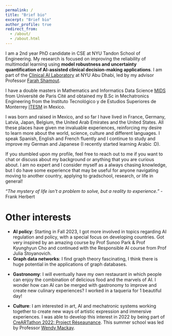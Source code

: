 ```yaml
---
permalink: /
title: "Brief bio"
excerpt: "Brief bio"
author_profile: true
redirect_from:
  - /about/
  - /about.html
---
```

I am a 2nd year PhD candidate in CSE at NYU Tandon School of Engineering. My research is focused on improving the reliability of multimodal learning using **model robustness and uncertainty quantification of AI-assisted clinical decision-making applications**. I am part of the [Clinical AI Laboratory](https://clinicalailab.com/) at NYU Abu Dhabi, led by my advisor Professor [Farah Shamout](https://nyuad.nyu.edu/en/academics/divisions/engineering/faculty/farah-emad-shamout.html). 

<!-- I am currently working on a collaboration with Professor [Tim Rudner](https://timrudner.com/) implementing uncertainty quantification methods on the MIMIC dataset. We have submitted a workshop chest X-ray datasets.   -->
 <!-- lie at the intersection of computer vision, healthcare, neuroscience, bio-design, human-computer interaction, and robotics. Until this day I still feel like machine learning and AI in general is magic. Being able to build an application that can positively impact the lives of people product with just your computer is still mindblowing for me. -->

I have a double masters in Mathematics and Informatics Data Science [MIDS](https://m2mids.github.io/m2mids/) from Université de Paris Cité and obtained my B.Sc in Mechatronics Engineering from the Instituto Tecnológico y de Estudios Superiores de Monterrey [ITESM](https://tec.mx/en) in Mexico. 
<!-- Throughout the years I have developed different mechatronic systems and software applications using augmented reality, virtual reality, NLP, computer vision, machine learning, deep learning and data science. -->
<!-- In 2018 I worked as a research assistant at the [Yamamoto Human Computer Interaction Laboratory](http://www2.kanazawa-it.ac.jp/yamalab/) at the Kanazawa Institute of Technology under the supervision of Dr Tomohito Yamamoto. I developed an application using augmented reality and deep learning for analyzing heartbeat sounds to create a pre-diagnostic mobile tool. -->

I was born and raised in Mexico, and so far I have lived in France, Germany, Latvia, Japan, Belgium, the United Arab Emirates and the United States. All these places have given me invaluable experiences, reinforcing my desire to learn more about the world, science, culture and different languages. I speak Spanish, English and French fluently and I continue to study and improve my German and Japanese (I recently started learning Arabic :D).

If you stumbled upon my profile, feel free to reach out to me if you want to chat or discuss about my background or anything that you are curious about. I am no expert and I consider myself as a always chasing knowledge, but I do have some experience that may be useful for anyone navigating moving to another country, applying to gradschool, research, or life in general! 

<!-- I strongly believe that we must strive to achieve the best version of ourselves both physically and mentally, which is the only thing we can do with the limited time we have on this Earth. -->

*“The mystery of life isn't a problem to solve, but a reality to experience.”* - Frank Herbert


Other interests
======

<!-- * **Robotics**: Mechatronic systems for automating every day tasks, autonomous vehicles, swarm robotics, virtual reality surveillance systems. Robotics is just awesome. -->
<!-- * **Health Data Science**: Analysis of medical data and research of SOTA methods for detection and classification for cancer. Main goal: development of high performing low-cost applications and diagnostic tools to increase the access for disadvantaged people to safe and reliable health services driven by technology. -->
<!-- * **Neuroscience**: Understanding how the brain works and particularly learn about the processes that allow you to read these words and continue breathing without having to think about it. -->
* **AI policy**: Starting in Fall 2023, I got more involved in topics regarding AI regulation and policy, with a special focus on developing countries. Got very inspired by an amazing course by Prof Sunoo Park & Prof Kyunghyun Cho and continued with the Responsible AI course from Prof Julia Stoyanovich.
* **Graph data networks**: I find graph theory fascinating, I think there is huge potential in the applications of graph databases. 
<!-- I developed a project for analyzing historical F1 data using graph databases. -->
* **Gastronomy**: I will eventually have my own restaurant in which people can enjoy the combination of delicious food and the marvels of AI. I wonder how can AI can be merged with gastronomy to improve and create new culinary experiences? I worked in a taqueria for 1 beautiful day!
<!-- * **Finance**: I am interested in learning about finance and the dynamics of investments and economy in general. -->
* **Culture**: I am interested in art, AI and mechatronic systems working together to create new ways of artistic expression and immersive experiences. I was able to develop this interest in 2022 by being part of [CreARTathon 2022: Project Réseaunance](https://creartathon.com/). This summer school was led by Professor [Wendy Mackay](https://ex-situ.lri.fr/people/mackay). 
<!-- This is the front page of a website that is powered by the [academicpages template](https://github.com/academicpages/academicpages.github.io) and hosted on GitHub pages. [GitHub pages](https://pages.github.com) is a free service in which websites are built and hosted from code and data stored in a GitHub repository, automatically updating when a new commit is made to the respository. This template was forked from the [Minimal Mistakes Jekyll Theme](https://mmistakes.github.io/minimal-mistakes/) created by Michael Rose, and then extended to support the kinds of content that academics have: publications, talks, teaching, a portfolio, blog posts, and a dynamically-generated CV. You can fork [this repository](https://github.com/academicpages/academicpages.github.io) right now, modify the configuration and markdown files, add your own PDFs and other content, and have your own site for free, with no ads! An older version of this template powers my own personal website at [stuartgeiger.com](http://stuartgeiger.com), which uses [this Github repository](https://github.com/staeiou/staeiou.github.io). -->

<!-- A data-driven personal website
======
Like many other Jekyll-based GitHub Pages templates, academicpages makes you separate the website's content from its form. The content & metadata of your website are in structured markdown files, while various other files constitute the theme, specifying how to transform that content & metadata into HTML pages. You keep these various markdown (.md), YAML (.yml), HTML, and CSS files in a public GitHub repository. Each time you commit and push an update to the repository, the [GitHub pages](https://pages.github.com/) service creates static HTML pages based on these files, which are hosted on GitHub's servers free of charge.

Many of the features of dynamic content management systems (like Wordpress) can be achieved in this fashion, using a fraction of the computational resources and with far less vulnerability to hacking and DDoSing. You can also modify the theme to your heart's content without touching the content of your site. If you get to a point where you've broken something in Jekyll/HTML/CSS beyond repair, your markdown files describing your talks, publications, etc. are safe. You can rollback the changes or even delete the repository and start over -- just be sure to save the markdown files! Finally, you can also write scripts that process the structured data on the site, such as [this one](https://github.com/academicpages/academicpages.github.io/blob/master/talkmap.ipynb) that analyzes metadata in pages about talks to display [a map of every location you've given a talk](https://academicpages.github.io/talkmap.html).

Getting started
======
1. Register a GitHub account if you don't have one and confirm your e-mail (required!)
1. Fork [this repository](https://github.com/academicpages/academicpages.github.io) by clicking the "fork" button in the top right.
1. Go to the repository's settings (rightmost item in the tabs that start with "Code", should be below "Unwatch"). Rename the repository "[your GitHub username].github.io", which will also be your website's URL.
1. Set site-wide configuration and create content & metadata (see below -- also see [this set of diffs](http://archive.is/3TPas) showing what files were changed to set up [an example site](https://getorg-testacct.github.io) for a user with the username "getorg-testacct")
1. Upload any files (like PDFs, .zip files, etc.) to the files/ directory. They will appear at https://[your GitHub username].github.io/files/example.pdf.  
1. Check status by going to the repository settings, in the "GitHub pages" section

Site-wide configuration
------
The main configuration file for the site is in the base directory in [_config.yml](https://github.com/academicpages/academicpages.github.io/blob/master/_config.yml), which defines the content in the sidebars and other site-wide features. You will need to replace the default variables with ones about yourself and your site's github repository. The configuration file for the top menu is in [_data/navigation.yml](https://github.com/academicpages/academicpages.github.io/blob/master/_data/navigation.yml). For example, if you don't have a portfolio or blog posts, you can remove those items from that navigation.yml file to remove them from the header.

Create content & metadata
------
For site content, there is one markdown file for each type of content, which are stored in directories like _publications, _talks, _posts, _teaching, or _pages. For example, each talk is a markdown file in the [_talks directory](https://github.com/academicpages/academicpages.github.io/tree/master/_talks). At the top of each markdown file is structured data in YAML about the talk, which the theme will parse to do lots of cool stuff. The same structured data about a talk is used to generate the list of talks on the [Talks page](https://academicpages.github.io/talks), each [individual page](https://academicpages.github.io/talks/2012-03-01-talk-1) for specific talks, the talks section for the [CV page](https://academicpages.github.io/cv), and the [map of places you've given a talk](https://academicpages.github.io/talkmap.html) (if you run this [python file](https://github.com/academicpages/academicpages.github.io/blob/master/talkmap.py) or [Jupyter notebook](https://github.com/academicpages/academicpages.github.io/blob/master/talkmap.ipynb), which creates the HTML for the map based on the contents of the _talks directory).

**Markdown generator**

I have also created [a set of Jupyter notebooks](https://github.com/academicpages/academicpages.github.io/tree/master/markdown_generator
) that converts a CSV containing structured data about talks or presentations into individual markdown files that will be properly formatted for the academicpages template. The sample CSVs in that directory are the ones I used to create my own personal website at stuartgeiger.com. My usual workflow is that I keep a spreadsheet of my publications and talks, then run the code in these notebooks to generate the markdown files, then commit and push them to the GitHub repository.

How to edit your site's GitHub repository
------
Many people use a git client to create files on their local computer and then push them to GitHub's servers. If you are not familiar with git, you can directly edit these configuration and markdown files directly in the github.com interface. Navigate to a file (like [this one](https://github.com/academicpages/academicpages.github.io/blob/master/_talks/2012-03-01-talk-1.md) and click the pencil icon in the top right of the content preview (to the right of the "Raw | Blame | History" buttons). You can delete a file by clicking the trashcan icon to the right of the pencil icon. You can also create new files or upload files by navigating to a directory and clicking the "Create new file" or "Upload files" buttons.

Example: editing a markdown file for a talk
![Editing a markdown file for a talk](/images/editing-talk.png)

For more info
------
More info about configuring academicpages can be found in [the guide](https://academicpages.github.io/markdown/). The [guides for the Minimal Mistakes theme](https://mmistakes.github.io/minimal-mistakes/docs/configuration/) (which this theme was forked from) might also be helpful. -->
